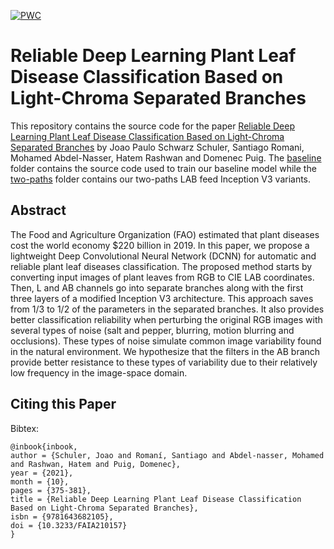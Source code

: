 [![PWC](https://img.shields.io/endpoint.svg?url=https://paperswithcode.com/badge/reliable-deep-learning-plant-leaf-disease/image-classification-on-plantvillage)](https://paperswithcode.com/sota/image-classification-on-plantvillage?p=reliable-deep-learning-plant-leaf-disease)

# Reliable Deep Learning Plant Leaf Disease Classification Based on Light-Chroma Separated Branches
This repository contains the source code for the paper [Reliable Deep Learning Plant Leaf Disease Classification Based on Light-Chroma Separated Branches](https://www.researchgate.net/publication/355215213_Reliable_Deep_Learning_Plant_Leaf_Disease_Classification_Based_on_Light-Chroma_Separated_Branches) by Joao Paulo Schwarz Schuler, Santiago Romani, Mohamed Abdel-Nasser, Hatem Rashwan and Domenec Puig. The [baseline](https://github.com/joaopauloschuler/two-path-noise-lab-plant-disease/tree/main/raw/baseline) folder contains the source code used to train our baseline model while the [two-paths](https://github.com/joaopauloschuler/two-path-noise-lab-plant-disease/tree/main/raw/two-paths) folder contains our two-paths LAB feed Inception V3 variants.

## Abstract
The Food and Agriculture Organization (FAO) estimated that plant diseases cost the world economy $220 billion in 2019. In this paper, we propose a lightweight Deep Convolutional Neural Network (DCNN) for automatic and reliable plant leaf diseases classification. The proposed method starts by converting input images of plant leaves from RGB to CIE LAB coordinates. Then, L and AB channels go into separate branches along with the first three layers of a modified Inception V3 architecture. This approach saves from 1/3 to 1/2 of the parameters in the separated branches. It also provides better classification reliability when perturbing the original RGB images with several types of noise (salt and pepper, blurring, motion blurring and occlusions). These types of noise simulate common image variability found in the natural environment. We hypothesize that the filters in the AB branch provide better resistance to these types of variability due to their relatively low frequency in the image-space domain.

## Citing this Paper 
Bibtex:
```
@inbook{inbook,
author = {Schuler, Joao and Romaní, Santiago and Abdel-nasser, Mohamed and Rashwan, Hatem and Puig, Domenec},
year = {2021},
month = {10},
pages = {375-381},
title = {Reliable Deep Learning Plant Leaf Disease Classification Based on Light-Chroma Separated Branches},
isbn = {9781643682105},
doi = {10.3233/FAIA210157}
}
```
